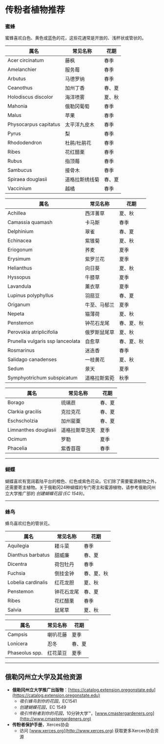 # 传粉者植物推荐

### 蜜蜂

蜜蜂喜欢白色、黄色或蓝色的花，这些花通常是开放的、浅杯状或管状的。


| 属名                    | 常见名称           | 花期                  |
|------------------------|--------------------|-----------------------|
| Acer circinatum        | 藤枫               | 春季                  |
| Amelanchier            | 服务莓             | 春季                  |
| Arbutus                | 马德罗纳           | 春季                  |
| Ceanothus              | 加州丁香           | 春、夏                |
| Holodiscus discolor    | 海洋喷雾           | 夏、秋                |
| Mahonia                | 俄勒冈葡萄         | 春季                  |
| Malus                  | 苹果               | 春季                  |
| Physocarpus capitatus  | 太平洋九皮木       | 春季                  |
| Pyrus                  | 梨                 | 春季                  |
| Rhododendron           | 杜鹃/杜鹃花         | 春季                  |
| Ribes                  | 花红醋栗           | 春季                  |
| Rubus                  | 指顶莓             | 春季                  |
| Sambucus               | 接骨木             | 春季                  |
| Spiraea douglasii      | 道格拉斯绣线菊     | 春、夏                |
| Vaccinium              | 越橘               | 春季                  |


| 属名                        | 常见名称         | 花期                    |
|-----------------------------|------------------|-------------------------|
| Achillea                    | 西洋蓍草         | 夏、秋                  |
| Camassia quamash            | 卡马斯           | 春季                    |
| Delphinium                  | 翠雀             | 春、夏                  |
| Echinacea                   | 紫锥菊           | 夏、秋                  |
| Eriogonum                   | 荞麦             | 夏季                    |
| Erysimum                    | 紫罗兰花         | 夏季                    |
| Helianthus                  | 向日葵           | 夏、秋                  |
| Hyssopus                    | 牛膝草           | 夏季                    |
| Lavandula                   | 薰衣草           | 夏季                    |
| Lupinus polyphyllus         | 羽扇豆           | 春、夏                  |
| Origanum                    | 牛至、马郁兰     | 夏季                    |
| Nepeta                      | 猫薄荷           | 夏、秋                  |
| Penstemon                   | 钟花石龙尾       | 春、夏、秋              |
| Perovskia atriplicifolia    | 俄罗斯鼠尾草     | 夏、秋                  |
| Prunella vulgaris ssp lanceolata | 自愈草     | 春、夏、秋              |
| Rosmarinus                  | 迷迭香           | 春季                    |
| Salidago canadenses         | 一枝黄花         | 夏、秋                  |
| Sedum                       | 景天             | 夏季                    |
| Symphyotrichum subspicatum  | 道格拉斯紫菀     | 秋季                    |


| 属名                | 常见名称            | 花期             |
|---------------------|---------------------|------------------|
| Borago              | 琉璃苣              | 春、夏           |
| Clarkia gracilis    | 克拉克花           | 春、夏           |
| Eschscholzia        | 加州罂粟           | 春、夏           |
| Limnanthes douglasii| 道格拉斯草泡芙      | 夏季             |
| Ocimum              | 罗勒                | 夏季             |
| Phacelia            | 紫香苜蓿            | 春季             |

---

### 蝴蝶

蝴蝶喜欢有宽阔着陆平台的橙色、红色或紫色花朵。它们除了需要蜜源植物之外，还需要寄主植物。关于俄勒冈24种蝴蝶的专门寄主和蜜源植物，请参考俄勒冈州立大学推广部的 *创建蝴蝶花园 (EC 1549)*。

---

### 蜂鸟

蜂鸟喜欢红色的管状花。


| 属名                | 常见名称         | 花期                  |
|---------------------|------------------|-----------------------|
| Aquilegia           | 耧斗菜           | 春季                  |
| Dianthus barbatus   | 甜威廉           | 春、夏                |
| Dicentra            | 荷包牡丹         | 春季                  |
| Fuchsia             | 倒挂金钟         | 春、夏、秋            |
| Lobelia cardinalis  | 红花龙胆         | 夏、秋                |
| Penstemon           | 钟花石龙尾       | 春、夏                |
| Ribes               | 花红醋栗         | 春季                  |
| Salvia              | 鼠尾草           | 夏、秋                |


| 属名           | 常见名称            | 花期         |
|----------------|---------------------|--------------|
| Campsis        | 喇叭花藤            | 夏季         |
| Lonicera       | 忍冬                | 春、夏       |
| Phaseolus spp. | 红花菜豆            | 夏季         |

---

## 俄勒冈州立大学及其他资源

- **俄勒冈州立大学推广出版物**：[https://catalog.extension.oregonstate.edu](https://catalog.extension.oregonstate.edu)
    - *吸引蜂鸟到你的花园*，EC1541
    - *创建蝴蝶花园*，EC 1549
    - *吸引传粉者到你的花园*，10分钟大学™，[www.cmastergardeners.org](http://www.cmastergardeners.org)
- **传粉者保护手册**，Xerces协会
    - 访问 [www.xerces.org](http://www.xerces.org) 获取更多Xerces协会资源
